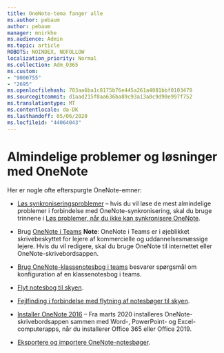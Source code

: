 ```yaml
---
title: OneNote-tema fanger alle
ms.author: pebaum
author: pebaum
manager: mnirkhe
ms.audience: Admin
ms.topic: article
ROBOTS: NOINDEX, NOFOLLOW
localization_priority: Normal
ms.collection: Adm_O365
ms.custom:
- "9000755"
- "2695"
ms.openlocfilehash: 703aa6ba1c8175b76e445a261a4081bbf0103478
ms.sourcegitcommit: d1aad215f8aa636ba89c93a13a0c9d90e997f752
ms.translationtype: MT
ms.contentlocale: da-DK
ms.lasthandoff: 05/06/2020
ms.locfileid: "44064043"
---
```

# <a name="common-issues-and-resolutions-with-onenote"></a>Almindelige problemer og løsninger med OneNote

Her er nogle ofte efterspurgte OneNote-emner:

- [Løs synkroniseringsproblemer](https://support.office.com/article/299495ef-66d1-448f-90c1-b785a6968d45) – hvis du vil løse de mest almindelige problemer i forbindelse med OneNote-synkronisering, skal du bruge trinnene i [Løs problemer, når du ikke kan synkronisere OneNote](https://support.office.com/article/Fix-issues-when-you-can-t-sync-OneNote-299495ef-66d1-448f-90c1-b785a6968d45).

- Brug [OneNote i Teams](https://support.microsoft.com/office/add-a-onenote-notebook-to-teams-0ec78cc3-ba3b-4279-a88e-aa40af9865c2) **Note**: OneNote i Teams er i øjeblikket skrivebeskyttet for lejere af kommercielle og uddannelsesmæssige lejere. Hvis du vil redigere, skal du bruge OneNote til internettet eller OneNote-skrivebordsappen.

- [Brug OneNote-klassenotesbog i teams](https://support.office.com/article/bd77f11f-27cd-4d41-bfbd-2b11799f1440) besvarer spørgsmål om konfiguration af en klassenotesbog i teams.

- [Flyt notesbog til skyen](https://support.office.com/article/d5c28b91-7b9c-45be-8f0c-529bdbba019a).

- [Fejlfinding i forbindelse med flytning af notesbøger til skyen](https://support.office.com/article/70528107-11dc-4f3f-b695-b150059dfd78).

- [Installer OneNote 2016](https://support.office.com/article/c08068d8-b517-4464-9ff2-132cb9c45c08) – Fra marts 2020 installeres OneNote-skrivebordsappen sammen med Word-, PowerPoint- og Excel-computerapps, når du installerer Office 365 eller Office 2019.

- [Eksportere og importere OneNote-notesbøger](https://support.office.com/article/a4b60da5-8f33-464e-b1ba-b95ce540f309).
